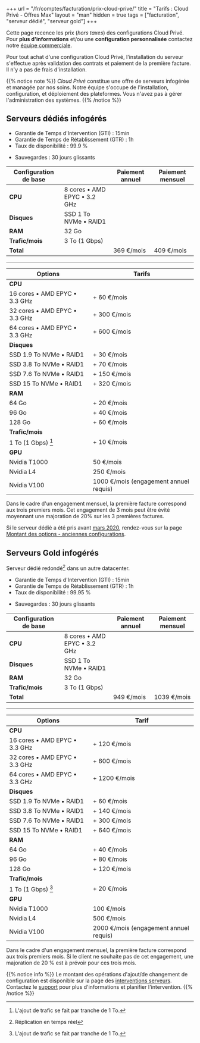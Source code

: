 +++
url = "/fr/comptes/facturation/prix-cloud-prive/"
title = "Tarifs : Cloud Privé - Offres Max"
layout = "man"
hidden = true
tags = ["facturation", "serveur dédié", "serveur gold"]
+++

Cette page recence les prix (*hors taxes*) des configurations Cloud Privé. Pour **plus d'informations** et/ou une **configuration personnalisée** contactez notre [équipe commerciale](https://www.alwaysdata.com/fr/hebergement-infogere/).

Pour tout achat d'une configuration Cloud Privé, l'installation du serveur s'effectue après validation des contrats et paiement de la première facture. Il n'y a pas de frais d'installation.

{{% notice note %}}
*Cloud Privé* constitue une offre de serveurs infogérée et managée par nos soins. Notre équipe s'occupe de l'installation, configuration, et déploiement des plateformes. Vous n'avez pas à gérer l'administration des systèmes.
{{% /notice %}}

## Serveurs dédiés infogérés

* Garantie de Temps d'Intervention (GTI) : 15min
* Garantie de Temps de Rétablissement (GTR) : 1h
* Taux de disponibilité : 99.9 %

- Sauvegardes : 30 jours glissants

| Configuration de base |                                    | Paiement annuel | Paiement mensuel |
| --------------------- | ---------------------------------- | --------------- | ------------- |
| **CPU**               | 8 cores • AMD EPYC • 3.2 GHz |                 |               |
| **Disques**           | SSD 1 To NVMe • RAID1                  |                 |               |
| **RAM**               | 32 Go                              |                 |               |
| **Trafic/mois**       | 3 To (1 Gbps)                      |                 |               |
| **Total**             |                                    | 369 €/mois           | 409 €/mois         |

---

| Options                             | Tarifs          |
| ----------------------------------- | --------------- |
| **CPU**                             |                 |
| 16 cores • AMD EPYC • 3.3 GHz   | + 60 €/mois          |
| 32 cores • AMD EPYC • 3.3 GHz | + 300 €/mois         |
| 64 cores • AMD EPYC • 3.3 GHz   | + 600 €/mois         |
| **Disques**                         |                 |
| SSD 1.9 To NVMe • RAID1                   | + 30 €/mois          |
| SSD 3.8 To NVMe • RAID1                   | + 70 €/mois         |
| SSD 7.6 To NVMe • RAID1                   | + 150 €/mois         |
| SSD 15 To NVMe • RAID1                | + 320 €/mois            |
| **RAM**                             |                 |
| 64 Go | + 20 €/mois |
| 96 Go | + 40 €/mois |
| 128 Go | + 60 €/mois |
| **Trafic/mois**                     |                 |
| 1 To (1 Gbps) [^1]                  | + 10 €/mois          |
|  **GPU** ||
| Nvidia T1000 | 50 €/mois |
| Nvidia L4 | 250 €/mois |
| Nvidia V100 | 1000 €/mois (engagement annuel requis) |

Dans le cadre d'un engagement mensuel, la première facture correspond aux trois premiers mois. Cet engagement de 3 mois peut être évité moyennant une majoration de 20% sur les 3 premières factures.

Si le serveur dédié a été pris avant [mars 2020](https://blog.alwaysdata.com/fr/2020/03/03/harderware-better-faster-stronger/), rendez-vous sur la page [Montant des options - anciennes configurations](accounts/billing/prices-options-old-configurations).

## Serveurs Gold infogérés

Serveur dédié redondé[^2] dans un autre datacenter.

* Garantie de Temps d'Intervention (GTI) : 15min
* Garantie de Temps de Rétablissement (GTR) : 1h
* Taux de disponibilité : 99.95 %

- Sauvegardes : 30 jours glissants

| Configuration de base |                                    | Paiement annuel | Paiement mensuel |
| --------------------- | ---------------------------------- | --------------- | ------------- |
| **CPU**               | 8 cores • AMD EPYC • 3.2 GHz |                 |               |
| **Disques**           | SSD 1 To NVMe • RAID1                |                 |               |
| **RAM**               | 32 Go                              |                 |               |
| **Trafic/mois**       | 3 To (1 Gbps)                      |                 |               |
| **Total**             |                                    | 949 €/mois      | 1039 €/mois   |

---

| Options                             | Tarif           |
| ----------------------------------- | --------------- |
| **CPU**                            |                 |
| 16 cores • AMD EPYC • 3.3 GHz   | + 120 €/mois         |
| 32 cores • AMD EPYC • 3.3 GHz | + 600 €/mois         |
| 64 cores • AMD EPYC • 3.3 GHz   | + 1200 €/mois        |
| **Disques**                         |                 |
| SSD 1.9 To NVMe • RAID1                   | + 60 €/mois         |
| SSD 3.8 To NVMe • RAID1                   | + 140 €/mois         |
| SSD 7.6 To NVMe • RAID1                   | + 300 €/mois         |
| SSD 15 To NVMe • RAID1                | + 640 €/mois           |
| **RAM**                             |                 |
| 64 Go | + 40 €/mois          |
| 96 Go | + 80 €/mois |
| 128 Go | + 120 €/mois |
| **Trafic/mois**                     |                 |
| 1 To (1 Gbps) [^1]                  | + 20 €/mois          |
|  **GPU** ||
| Nvidia T1000 | 100 €/mois |
| Nvidia L4 | 500 €/mois |
| Nvidia V100 | 2000 €/mois (engagement annuel requis) |

Dans le cadre d'un engagement mensuel, la première facture correspond aux trois premiers mois. Si le client ne souhaite pas de cet engagement, une majoration de 20 % est à prévoir pour ces trois mois.

{{% notice info %}}
Le montant des opérations d'ajout/de changement de configuration est disponible sur la page des [interventions serveurs](accounts/billing/servers-interventions). Contactez le [support](https://admin.alwaysdata.com/support/add/) pour plus d'informations et planifier l'intervention.
{{% /notice %}}


[^1]: L'ajout de trafic se fait par tranche de 1 To.
[^2]: Réplication en temps réel
